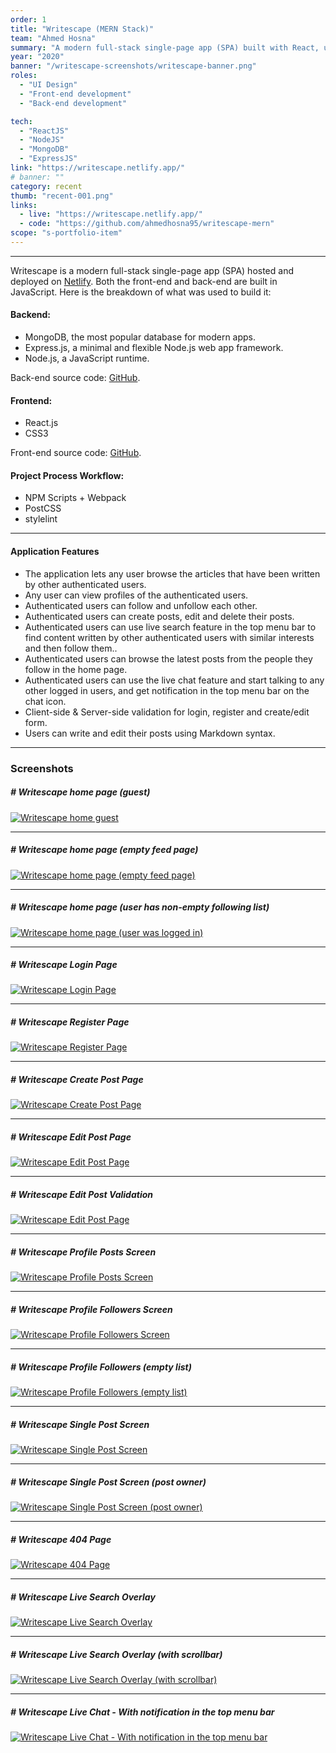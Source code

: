 ```yaml
---
order: 1
title: "Writescape (MERN Stack)"
team: "Ahmed Hosna"
summary: "A modern full-stack single-page app (SPA) built with React, using modern practices like Hooks, Context, Reducer, Suspense and more."
year: "2020"
banner: "/writescape-screenshots/writescape-banner.png"
roles:
  - "UI Design"
  - "Front-end development"
  - "Back-end development"

tech:
  - "ReactJS"
  - "NodeJS"
  - "MongoDB"
  - "ExpressJS"
link: "https://writescape.netlify.app/"
# banner: ""
category: recent
thumb: "recent-001.png"
links:
  - live: "https://writescape.netlify.app/"
  - code: "https://github.com/ahmedhosna95/writescape-mern"
scope: "s-portfolio-item"
---
```

<hr class="u-line-divider"/>

Writescape is a modern full-stack single-page app (SPA) hosted and deployed on [Netlify](https://writescape.netlify.app). Both the front-end and back-end are built in JavaScript. Here is the breakdown of what was used to build it:

#### Backend:
  - MongoDB, the most popular database for modern apps.
  - Express.js, a minimal and flexible Node.js web app framework.
  - Node.js, a JavaScript runtime.

Back-end source code: [GitHub](https://github.com/ahmedhosna95/writescape-backend-api).

#### Frontend:
  - React.js
  - CSS3

Front-end source code: [GitHub](https://github.com/ahmedhosna95/writescape-mern).

#### Project Process Workflow:
  - NPM Scripts + Webpack
  - PostCSS
  - stylelint

<hr class="u-line-divider"/>

#### Application Features

  - The application lets any user browse the articles that have been written by other authenticated users.
  - Any user can view profiles of the authenticated users.
  - Authenticated users can follow and unfollow each other.
  - Authenticated users can create posts, edit and delete their posts.
  - Authenticated users can use live search feature in the top menu bar to find content written by other authenticated users with similar interests and then follow them..
  - Authenticated users can browse the latest posts from the people they follow in the home page.
  - Authenticated users can use the live chat feature and start talking to any other logged in users, and get notification in the top menu bar on the chat icon.
  - Client-side & Server-side validation for login, register and create/edit form.
  - Users can write and edit their posts using Markdown syntax.

<hr class="u-line-divider"/>

### Screenshots

##### # Writescape home page (guest)
[![Writescape home guest](/assets/images/portfolio/writescape-screenshots/writescape-home-guest.png)](/assets/images/portfolio/writescape-screenshots/writescape-home-guest.png)

<hr class="u-line-divider"/>

##### # Writescape home page (empty feed page)
[![Writescape home page (empty feed page)](/assets/images/portfolio/writescape-screenshots/writescape-home-user-loggedin-emptyfeed.png)](/assets/images/portfolio/writescape-screenshots/writescape-home-user-loggedin-emptyfeed.png)

<hr class="u-line-divider"/>

##### # Writescape home page (user has non-empty following list)
[![Writescape home page (user was logged in)](/assets/images/portfolio/writescape-screenshots/writescape-home-user-loggedin.png)](/assets/images/portfolio/writescape-screenshots/writescape-home-user-loggedin.png)

<hr class="u-line-divider"/>

##### # Writescape Login Page
[![Writescape Login Page](/assets/images/portfolio/writescape-screenshots/writescape-login-page.png)](/assets/images/portfolio/writescape-screenshots/writescape-login-page.png)

<hr class="u-line-divider"/>

##### # Writescape Register Page
[![Writescape Register Page](/assets/images/portfolio/writescape-screenshots/writescape-register-page.png)](/assets/images/portfolio/writescape-screenshots/writescape-register-page.png)

<hr class="u-line-divider"/>

##### # Writescape Create Post Page
[![Writescape Create Post Page](/assets/images/portfolio/writescape-screenshots/writescape-createpost-page.png)](/assets/images/portfolio/writescape-screenshots/writescape-createpost-page.png)

<hr class="u-line-divider"/>

##### # Writescape Edit Post Page
[![Writescape Edit Post Page](/assets/images/portfolio/writescape-screenshots/writescape-editpost-page.png)](/assets/images/portfolio/writescape-screenshots/writescape-editpost-page.png)

<hr class="u-line-divider"/>

##### # Writescape Edit Post Validation
[![Writescape Edit Post Page](/assets/images/portfolio/writescape-screenshots/writescape-editpost.gif)](/assets/images/portfolio/writescape-screenshots/writescape-editpost.gif)


<hr class="u-line-divider"/>

##### # Writescape Profile Posts Screen
[![Writescape Profile Posts Screen](/assets/images/portfolio/writescape-screenshots/writescape-profile-posts.png)](/assets/images/portfolio/writescape-screenshots/writescape-profile-posts.png)

<hr class="u-line-divider"/>

##### # Writescape Profile Followers Screen
[![Writescape Profile Followers Screen](/assets/images/portfolio/writescape-screenshots/writescape-profile-followers.png)](/assets/images/portfolio/writescape-screenshots/writescape-profile-followers.png)

<hr class="u-line-divider"/>

##### # Writescape Profile Followers (empty list)
[![Writescape Profile Followers (empty list)](/assets/images/portfolio/writescape-screenshots/writescape-profile-followers-empty.png)](/assets/images/portfolio/writescape-screenshots/writescape-profile-followers-empty.png)

<hr class="u-line-divider"/>

##### # Writescape Single Post Screen
[![Writescape Single Post Screen](/assets/images/portfolio/writescape-screenshots/writescape-single-post.png)](/assets/images/portfolio/writescape-screenshots/writescape-single-post.png)

<hr class="u-line-divider"/>

##### # Writescape Single Post Screen (post owner)
[![Writescape Single Post Screen (post owner)](/assets/images/portfolio/writescape-screenshots/writescape-single-post-owner.png)](/assets/images/portfolio/writescape-screenshots/writescape-single-post-owner.png)

<hr class="u-line-divider"/>

##### # Writescape 404 Page
[![Writescape 404 Page](/assets/images/portfolio/writescape-screenshots/writescape-404-page.png)](/assets/images/portfolio/writescape-screenshots/writescape-404-page.png)

<hr class="u-line-divider"/>

##### # Writescape Live Search Overlay
[![Writescape Live Search Overlay](/assets/images/portfolio/writescape-screenshots/writescape-live-search-overlay.png)](/assets/images/portfolio/writescape-screenshots/writescape-live-search-overlay.png)

<hr class="u-line-divider"/>

##### # Writescape Live Search Overlay (with scrollbar)
[![Writescape Live Search Overlay (with scrollbar)](/assets/images/portfolio/writescape-screenshots/writescape-live-search-overlay-scroll.png)](/assets/images/portfolio/writescape-screenshots/writescape-live-search-overlay-scroll.png)

<hr class="u-line-divider"/>

##### # Writescape Live Chat - With notification in the top menu bar
[![Writescape Live Chat - With notification in the top menu bar](/assets/images/portfolio/writescape-screenshots/writescape-chat.gif)](/assets/images/portfolio/writescape-screenshots/writescape-chat.gif)